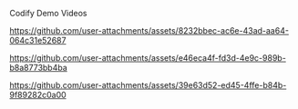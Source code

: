 
Codify Demo Videos

https://github.com/user-attachments/assets/8232bbec-ac6e-43ad-aa64-064c31e52687


https://github.com/user-attachments/assets/e46eca4f-fd3d-4e9c-989b-b8a8773bb4ba



https://github.com/user-attachments/assets/39e63d52-ed45-4ffe-b84b-9f89282c0a00

